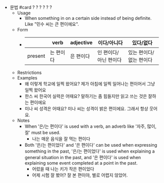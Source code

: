 - 문법 #card
  ?
  ?
  ?
  ?
  ?
  ?
	- Usage
		- When something in on a certain side instead of being definite. Like "민수 씨는 큰 편이에요".
	- Form
		- ||verb|adjective|이다/아니다|있다/없다|
		  |---|---|---|---|---|
		  |present|는 편이다|은 편이다|인 편이다/아닌 편이다|있는 편이다/없는 편이다|
	- Restrictions
	- Examples
		- 왜 이렇게 학교에 일찍 왔어요?
		  제가 아침에 일찍 일어나는 편이어서 그냥 일찍 왔어요
		- 한스 씨 한국어 실력은 어때요?
		  말하기는 좀 힘들지만 읽고 쓰는 것은 잘하는 편이에요
		- 미나 씨 성격은 어때요?
		  미나 씨는 성격이 밝은 편이에요. 그래서 항상 웃어요.
	- Notes
		- When '은/는 편이다' is used with a verb, an adverb like '자주, 많이, 잘' must be used.
			- 나는 매운 음식을 잘 먹는 편이다
		- Both '은/는 편이었다' and '은 편이다' can be used when expressing something in the past, '은/는 편이었다' is used when explaining a general situation in the past, and '은 편이다' is used when explaining some event completed at a point in the past.
			- 어렀을 때 나는 키가 작은 편이었다
			- 어제 시험 잘 봤어?
			  잘 본 편이야, 별로 어렵지 않았어.